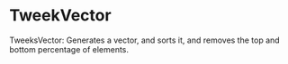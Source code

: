 TweekVector
===========

TweeksVector: Generates a vector, and sorts it, and removes the top and bottom percentage of elements.
